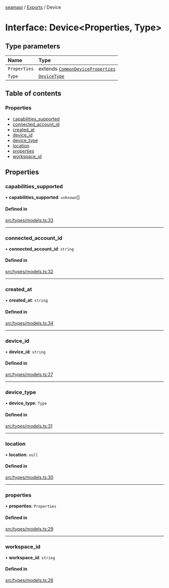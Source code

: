 [seamapi](../README.md) / [Exports](../modules.md) / Device

# Interface: Device<Properties, Type\>

## Type parameters

| Name | Type |
| :------ | :------ |
| `Properties` | extends [`CommonDeviceProperties`](../modules.md#commondeviceproperties) |
| `Type` | [`DeviceType`](../modules.md#devicetype) |

## Table of contents

### Properties

- [capabilities\_supported](Device.md#capabilities_supported)
- [connected\_account\_id](Device.md#connected_account_id)
- [created\_at](Device.md#created_at)
- [device\_id](Device.md#device_id)
- [device\_type](Device.md#device_type)
- [location](Device.md#location)
- [properties](Device.md#properties)
- [workspace\_id](Device.md#workspace_id)

## Properties

### capabilities\_supported

• **capabilities\_supported**: `unknown`[]

#### Defined in

[src/types/models.ts:33](https://github.com/hello-seam/seamapi-javascript/blob/main/src/types/models.ts#L33)

___

### connected\_account\_id

• **connected\_account\_id**: `string`

#### Defined in

[src/types/models.ts:32](https://github.com/hello-seam/seamapi-javascript/blob/main/src/types/models.ts#L32)

___

### created\_at

• **created\_at**: `string`

#### Defined in

[src/types/models.ts:34](https://github.com/hello-seam/seamapi-javascript/blob/main/src/types/models.ts#L34)

___

### device\_id

• **device\_id**: `string`

#### Defined in

[src/types/models.ts:27](https://github.com/hello-seam/seamapi-javascript/blob/main/src/types/models.ts#L27)

___

### device\_type

• **device\_type**: `Type`

#### Defined in

[src/types/models.ts:31](https://github.com/hello-seam/seamapi-javascript/blob/main/src/types/models.ts#L31)

___

### location

• **location**: ``null``

#### Defined in

[src/types/models.ts:30](https://github.com/hello-seam/seamapi-javascript/blob/main/src/types/models.ts#L30)

___

### properties

• **properties**: `Properties`

#### Defined in

[src/types/models.ts:29](https://github.com/hello-seam/seamapi-javascript/blob/main/src/types/models.ts#L29)

___

### workspace\_id

• **workspace\_id**: `string`

#### Defined in

[src/types/models.ts:28](https://github.com/hello-seam/seamapi-javascript/blob/main/src/types/models.ts#L28)
